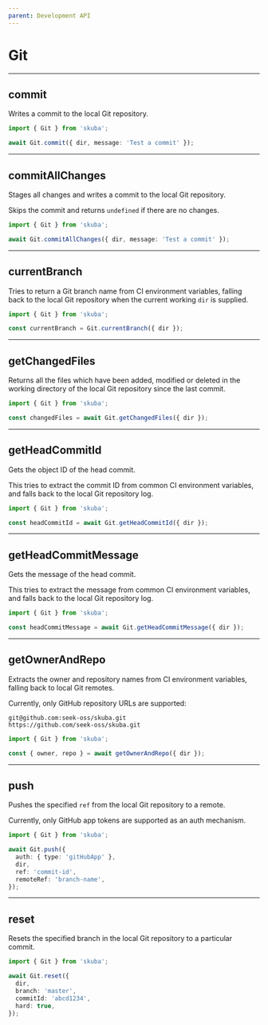 ```yaml
---
parent: Development API
---
```


# Git

---

## commit

Writes a commit to the local Git repository.

```typescript
import { Git } from 'skuba';

await Git.commit({ dir, message: 'Test a commit' });
```

---

## commitAllChanges

Stages all changes and writes a commit to the local Git repository.

Skips the commit and returns `undefined` if there are no changes.

```typescript
import { Git } from 'skuba';

await Git.commitAllChanges({ dir, message: 'Test a commit' });
```

---

## currentBranch

Tries to return a Git branch name from CI environment variables,
falling back to the local Git repository when the current working `dir` is supplied.

```typescript
import { Git } from 'skuba';

const currentBranch = Git.currentBranch({ dir });
```

---

## getChangedFiles

Returns all the files which have been added, modified or deleted in the working directory of the local Git repository since the last commit.

```typescript
import { Git } from 'skuba';

const changedFiles = await Git.getChangedFiles({ dir });
```

---

## getHeadCommitId

Gets the object ID of the head commit.

This tries to extract the commit ID from common CI environment variables,
and falls back to the local Git repository log.

```typescript
import { Git } from 'skuba';

const headCommitId = await Git.getHeadCommitId({ dir });
```

---

## getHeadCommitMessage

Gets the message of the head commit.

This tries to extract the message from common CI environment variables,
and falls back to the local Git repository log.

```typescript
import { Git } from 'skuba';

const headCommitMessage = await Git.getHeadCommitMessage({ dir });
```

---

## getOwnerAndRepo

Extracts the owner and repository names from CI environment variables,
falling back to local Git remotes.

Currently, only GitHub repository URLs are supported:

```console
git@github.com:seek-oss/skuba.git
https://github.com/seek-oss/skuba.git
```

```typescript
import { Git } from 'skuba';

const { owner, repo } = await getOwnerAndRepo({ dir });
```

---

## push

Pushes the specified `ref` from the local Git repository to a remote.

Currently, only GitHub app tokens are supported as an auth mechanism.

```typescript
import { Git } from 'skuba';

await Git.push({
  auth: { type: 'gitHubApp' },
  dir,
  ref: 'commit-id',
  remoteRef: 'branch-name',
});
```

---

## reset

Resets the specified branch in the local Git repository to a particular commit.

```typescript
import { Git } from 'skuba';

await Git.reset({
  dir,
  branch: 'master',
  commitId: 'abcd1234',
  hard: true,
});
```
